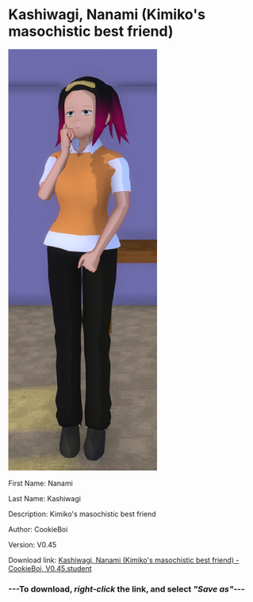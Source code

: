 # Kashiwagi, Nanami (Kimiko's masochistic best friend)

<img src = "https://raw.githubusercontent.com/Arbiter1223/Daigaku-Gurashi-Custom-Students/master/Students/Files/Kashiwagi%2C%20Nanami%20(Kimiko's%20masochistic%20best%20friend).png">

First Name: Nanami

Last Name: Kashiwagi

Description: Kimiko's masochistic best friend

Author: CookieBoi

Version: V0.45

Download link: <a href="https://raw.githubusercontent.com/Arbiter1223/Daigaku-Gurashi-Custom-Students/master/Students/Files/Kashiwagi%2C%20Nanami%20(Kimiko's%20masochistic%20best%20friend)%20-%20CookieBoi%2C%20V0.45.student">Kashiwagi, Nanami (Kimiko's masochistic best friend) - CookieBoi, V0.45.student</a>

### ---**To download, _right-click_ the link, and select _"Save as"_**---
